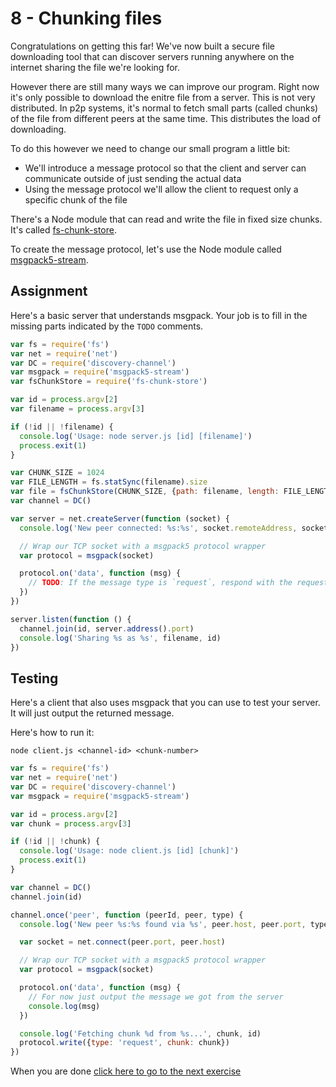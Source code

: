 # 8 - Chunking files

Congratulations on getting this far! We've now built a secure file downloading tool that can discover servers running anywhere on the internet sharing the file we're looking for.

However there are still many ways we can improve our program. Right now it's only possible to download the enitre file from a server. This is not very distributed. In p2p systems, it's normal to fetch small parts (called chunks) of the file from different peers at the same time. This distributes the load of downloading.

To do this however we need to change our small program a little bit:

- We'll introduce a message protocol so that the client and server can communicate outside of just sending the actual data
- Using the message protocol we'll allow the client to request only a specific chunk of the file

There's a Node module that can read and write the file in fixed size chunks. It's called [fs-chunk-store](https://github.com/feross/fs-chunk-store).

To create the message protocol, let's use the Node module called [msgpack5-stream](https://github.com/watson/msgpack5-stream).

## Assignment

Here's a basic server that understands msgpack. Your job is to fill in the missing parts indicated by the `TODO` comments.

```js
var fs = require('fs')
var net = require('net')
var DC = require('discovery-channel')
var msgpack = require('msgpack5-stream')
var fsChunkStore = require('fs-chunk-store')

var id = process.argv[2]
var filename = process.argv[3]

if (!id || !filename) {
  console.log('Usage: node server.js [id] [filename]')
  process.exit(1)
}

var CHUNK_SIZE = 1024
var FILE_LENGTH = fs.statSync(filename).size
var file = fsChunkStore(CHUNK_SIZE, {path: filename, length: FILE_LENGTH})
var channel = DC()

var server = net.createServer(function (socket) {
  console.log('New peer connected: %s:%s', socket.remoteAddress, socket.remotePort)

  // Wrap our TCP socket with a msgpack5 protocol wrapper
  var protocol = msgpack(socket)

  protocol.on('data', function (msg) {
    // TODO: If the message type is `request`, respond with the requested chunk
  })
})

server.listen(function () {
  channel.join(id, server.address().port)
  console.log('Sharing %s as %s', filename, id)
})
```

## Testing

Here's a client that also uses msgpack that you can use to test your server. It will just output the returned message.

Here's how to run it:

```
node client.js <channel-id> <chunk-number>
```

```js
var fs = require('fs')
var net = require('net')
var DC = require('discovery-channel')
var msgpack = require('msgpack5-stream')

var id = process.argv[2]
var chunk = process.argv[3]

if (!id || !chunk) {
  console.log('Usage: node client.js [id] [chunk]')
  process.exit(1)
}

var channel = DC()
channel.join(id)

channel.once('peer', function (peerId, peer, type) {
  console.log('New peer %s:%s found via %s', peer.host, peer.port, type)

  var socket = net.connect(peer.port, peer.host)

  // Wrap our TCP socket with a msgpack5 protocol wrapper
  var protocol = msgpack(socket)

  protocol.on('data', function (msg) {
    // For now just output the message we got from the server
    console.log(msg)
  })

  console.log('Fetching chunk %d from %s...', chunk, id)
  protocol.write({type: 'request', chunk: chunk})
})
```

When you are done [click here to go to the next exercise](09.html)
